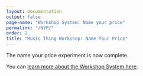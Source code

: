 ```yaml
---
layout: documentation
output: false
page-name: "Workshop System: Name your price" 
permalink: "/NYP/"
order: 2
title: "Music Thing Workshop: Name Your Price"
---
```


The name your price experiment is now complete.  

You can [learn more about the Workshop System here](https://www.musicthing.co.uk/workshopsystem/).